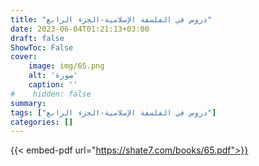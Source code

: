 ```yaml
---
title: "دروس في الفلسفة الإسلامية-الجزء الرابع"
date: 2023-06-04T01:21:13+03:00
draft: false
ShowToc: False
cover:
    image: img/65.png
    alt: 'صورة'
    caption: ''
#    hidden: false
summary: 
tags: ["دروس في الفلسفة الإسلامية-الجزء الرابع"]
categories: []
---
```

{{< embed-pdf url="https://shate7.com/books/65.pdf">}}



